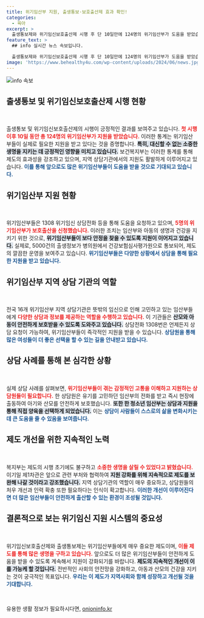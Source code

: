 ```yaml
---
title: 위기임산부 지원, 출생통보·보호출산제 효과 확인!
categories:
  - 육아
excerpt: >
  출생통보제와 위기임신보호출산제 시행 후 단 10일만에 124명의 위기임산부가 도움을 받았습니다. 이제는 소중한 생명을 지키기 위한 새로운 지원의 문이 열렸습니다!
feature_text: >
  ## info 실시간 뉴스 속보입니다.

  출생통보제와 위기임신보호출산제 시행 후 단 10일만에 124명의 위기임산부가 도움을 받았습니다. 이제는 소중한 생명을 지키기 위한 새로운 지원의 문이 열렸습니다!
image: 'https://www.behealthy4u.com/wp-content/uploads/2024/06/news.jpg'
---
```


<p><img src="https://www.behealthy4u.com/wp-content/uploads/2024/06/news.jpg" alt="info 속보" /></p>

<h2 data-ke-size="size26">출생통보 및 위기임신보호출산제 시행 현황</h2>

<p data-ke-size="size16">&nbsp;</p>

<p>출생통보 및 위기임신보호출산제의 시행이 긍정적인 결과를 보여주고 있습니다. <b><span style="color: #ee2323;">첫 시행 이후 10일 동안 총 124명의 위기임산부가 지원을 받았습니다.</span></b>  이러한 통계는 위기임산부들이 실제로 필요한 지원을 받고 있다는 것을 증명합니다. <b><span style="background-color: #21538527;">특히, 대신할 수 없는 소중한 생명을 지키는 데 긍정적인 영향을 미치고 있습니다.</span></b> 보건복지부는 이러한 통계를 통해 제도의 효과성을 강조하고 있으며, 지역 상담기관에서의 지원도 활발하게 이루어지고 있습니다. <b><span style="color: #1a5490;">이를 통해 앞으로도 많은 위기임산부들이 도움을 받을 것으로 기대되고 있습니다.</span></b></p>

<h2 data-ke-size="size26">위기임산부 지원 현황</h2>

<p data-ke-size="size16">&nbsp;</p>

<p>위기임산부들은 1308 위기임신 상담전화 등을 통해 도움을 요청하고 있으며, <b><span style="color: #ee2323;">5명의 위기임산부가 보호출산을 신청했습니다.</span></b> 이러한 조치는 임산부와 아동의 생명과 건강을 지키기 위한 것으로, <b><span style="background-color: #21538527;">위기임산부들이 보다 안정을 찾을 수 있도록 지원이 이어지고 있습니다.</span></b> 실제로, 5000건의 출생정보가 병의원에서 건강보험심사평가원으로 통보되어, 제도의 깔끔한 운영을 보여주고 있습니다. <b><span style="color: #1a5490;">위기임산부들은 다양한 상황에서 상담을 통해 필요한 지원을 받고 있습니다.</span></b></p>

<h2 data-ke-size="size26">위기임산부 지역 상담 기관의 역할</h2>

<p data-ke-size="size16">&nbsp;</p>

<p>전국 16개 위기임산부 지역 상담기관은 뜻밖의 임신으로 인해 고민하고 있는 임산부들에게 <b><span style="color: #ee2323;">다양한 상담과 정보를 제공하는 역할을 수행하고 있습니다.</span></b> 이 기관들은 <b><span style="background-color: #21538527;">산모와 아동이 안전하게 보호받을 수 있도록 도와주고 있습니다.</span></b> 상담전화 1308번은 언제든지 상담 요청이 가능하여, 위기임산부들이 즉각적인 지원을 받을 수 있습니다. <b><span style="color: #1a5490;">상담원을 통해 많은 여성들이 더 좋은 선택을 할 수 있는 길을 안내받고 있습니다.</span></b></p>

<h2 data-ke-size="size26">상담 사례를 통해 본 심각한 상황</h2>

<p data-ke-size="size16">&nbsp;</p>

<p>실제 상담 사례를 살펴보면, <b><span style="color: #ee2323;">위기임산부들이 겪는 감정적인 고통을 이해하고 지원하는 상담원들이 필요합니다.</span></b> 한 상담원은 유기를 고민하던 임산부의 전화를 받고 즉시 현장에 출동하여 아기와 산모를 안전하게 보호했습니다. <b><span style="background-color: #21538527;">또한 한 청소년 임산부는 상담과 지원을 통해 직접 양육을 선택하게 되었습니다.</span></b> 이는 <b><span style="color: #1a5490;">상담이 사람들이 스스로의 삶을 변화시키는 데 큰 도움을 줄 수 있음을 보여줍니다.</span></b></p>

<h2 data-ke-size="size26">제도 개선을 위한 지속적인 노력</h2>

<p data-ke-size="size16">&nbsp;</p>

<p>복지부는 제도의 시행 초기에도 불구하고 <b><span style="color: #ee2323;">소중한 생명을 살릴 수 있었다고 밝혔습니다.</span></b> 이기일 제1차관은 앞으로 관련 부처와 협력하여 <b><span style="background-color: #21538527;">지원 강화를 위해 지속적으로 제도를 보완해 나갈 것이라고 강조했습니다.</span></b> 지역 상담기관의 역할이 매우 중요하고, 상담원들의 처우 개선과 인력 확충 또한 필요하다는 인식이 확고합니다. <b><span style="color: #1a5490;">이러한 개선이 이루어진다면 더 많은 임산부들이 안전하게 출산할 수 있는 환경이 조성될 것입니다.</span></b></p>

<h2 data-ke-size="size26">결론적으로 보는 위기임신 지원 시스템의 중요성</h2>

<p data-ke-size="size16">&nbsp;</p>

<p>위기임신보호출산제와 출생통보제는 위기임산부들에게 매우 중요한 제도이며, <b><span style="color: #ee2323;">이들 제도를 통해 많은 생명을 구하고 있습니다.</span></b> 앞으로도 더 많은 위기임산부들이 안전하게 도움을 받을 수 있도록 계속해서 지원이 강화되기를 바랍니다. <b><span style="background-color: #21538527;">제도의 지속적인 개선이 이를 가능케 할 것입니다.</span></b> 전반적인 사회의 안전망을 강화하고, 아동과 산모의 건강을 지키는 것이 궁극적인 목표입니다. <b><span style="color: #1a5490;">우리는 이 제도가 지역사회와 함께 성장하고 개선될 것을 기대합니다.</span></b></p>

<p data-ke-size="size16">&nbsp;</p>
유용한 생활 정보가 필요하시다면, <a href="https://onioninfo.kr" rel="dofollow">onioninfo.kr</a>


